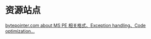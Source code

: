 # 资源站点

[bytepointer.com about MS PE 相关格式、Exception handling、Code optimization...](http://bytepointer.com/resources/index.htm)

